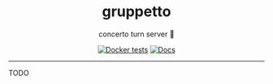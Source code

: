 <h1 align="center">gruppetto</h1>

<div align="center">

concerto turn server 🌈

[![Docker tests](https://github.com/concerto-app/gruppetto/actions/workflows/test-docker.yml/badge.svg)](https://github.com/concerto-app/gruppetto/actions/workflows/test-docker.yml)
[![Docs](https://github.com/concerto-app/gruppetto/actions/workflows/docs.yml/badge.svg)](https://github.com/concerto-app/gruppetto/actions/workflows/docs.yml)

</div>

---

TODO
